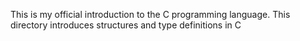 This is my official introduction to the C programming language.
This directory introduces structures and type definitions in C
